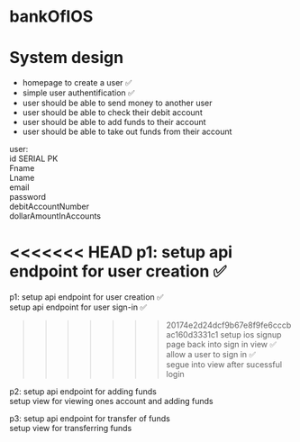 # bankOfIOS


# System design 
- homepage to create a user ✅
- simple user authentification ✅
- user should be able to send money to another user
- user should be able to check their debit account
- user should be able to add funds to their account 
- user should be able to take out funds from their account


user: <br>
id SERIAL PK <br>
Fname<br>
Lname<br>
email<br>
password<br>
debitAccountNumber <br>
dollarAmountInAccounts<br>

<<<<<<< HEAD
p1: setup api endpoint for user creation ✅ <br>
=======
p1: setup api endpoint for user creation ✅<br>
    setup api endpoint for user sign-in  ✅<br>
>>>>>>> 20174e2d24dcf9b67e8f9fe6cccbac160d3331c1
    setup ios signup page back into sign in view ✅ <br>
    allow a user to sign in ✅ <br>
    segue into view after sucessful login <br>

p2: setup api endpoint for adding funds<br>
    setup view for viewing ones account and adding funds<br>
    
p3: setup api endpoint for transfer of funds<br>
    setup view for transferring funds<br>
